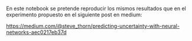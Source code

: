 En este notebook se pretende reproducir los mismos resultados que en el experimento propuesto en el siguiente post en medium:

https://medium.com/@steve_thorn/predicting-uncertainty-with-neural-networks-aec0217eb37d
